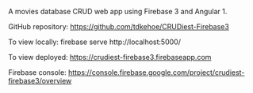 A movies database CRUD web app using Firebase 3 and Angular 1.

GitHub repository:
https://github.com/tdkehoe/CRUDiest-Firebase3

To view locally:
firebase serve
http://localhost:5000/

To view deployed:
https://crudiest-firebase3.firebaseapp.com

Firebase console:
https://console.firebase.google.com/project/crudiest-firebase3/overview
